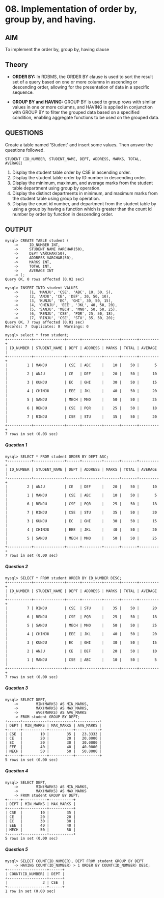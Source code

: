 # 08. Implementation of order by, group by, and having.

## AIM

To implement the order by, group by, having clause

## Theory

- **ORDER BY:** In RDBMS, the ORDER BY clause is used to sort the result set of a query based on one or more columns in ascending or descending order, allowing for the presentation of data in a specific sequence.

- **GROUP BY and HAVING:** GROUP BY is used to group rows with similar values in one or more columns, and HAVING is applied in conjunction with GROUP BY to filter the grouped data based on a specified condition, enabling aggregate functions to be used on the grouped data.

## QUESTIONS

Create a table named 'Student' and insert some values. Then answer the questions followed.

`STUDENT (ID_NUMBER, STUDENT_NAME, DEPT, ADDRESS, MARKS, TOTAL, AVERAGE)`

1. Display the student table order by CSE in ascending order.
2. Display the student table order by ID number in descending order.
3. Display the minimum, maximum, and average marks from the student table department using group by operation.
4. Display the distinct departments in minimum, and maximum marks from the student table using group by operation.
5. Display the count id number, and department from the student table by using a group by having a function which is greater than the count id number by order by function in descending order.

## OUTPUT

```
mysql> CREATE TABLE student (
    ->     ID_NUMBER INT,
    ->     STUDENT_NAME VARCHAR(50),
    ->     DEPT VARCHAR(50),
    ->     ADDRESS VARCHAR(50),
    ->     MARKS INT,
    ->     TOTAL INT,
    ->     AVERAGE INT
    -> );
Query OK, 0 rows affected (0.02 sec)
```
```
mysql> INSERT INTO student VALUES
    ->     (1, 'MANJU', 'CSE', 'ABC', 10, 50, 5),
    ->     (2, 'ANJU', 'CE', 'DEF', 20, 50, 10),
    ->     (3, 'KUNJU', 'EC', 'GHI', 30, 50, 15),
    ->     (4, 'CHINJU', 'EEE', 'JKL', 40, 50, 20),
    ->     (5, 'SANJU', 'MECH', 'MNO', 50, 50, 25),
    ->     (6, 'RENJU', 'CSE', 'PQR', 25, 50, 18),
    ->     (7, 'RINJU', 'CSE', 'STU', 35, 50, 20);
Query OK, 7 rows affected (0.01 sec)
Records: 7  Duplicates: 0  Warnings: 0
```
```
mysql> select * from student;
+-----------+--------------+------+---------+-------+-------+---------+
| ID_NUMBER | STUDENT_NAME | DEPT | ADDRESS | MARKS | TOTAL | AVERAGE |
+-----------+--------------+------+---------+-------+-------+---------+
|         1 | MANJU        | CSE  | ABC     |    10 |    50 |       5 |
|         2 | ANJU         | CE   | DEF     |    20 |    50 |      10 |
|         3 | KUNJU        | EC   | GHI     |    30 |    50 |      15 |
|         4 | CHINJU       | EEE  | JKL     |    40 |    50 |      20 |
|         5 | SANJU        | MECH | MNO     |    50 |    50 |      25 |
|         6 | RENJU        | CSE  | PQR     |    25 |    50 |      18 |
|         7 | RINJU        | CSE  | STU     |    35 |    50 |      20 |
+-----------+--------------+------+---------+-------+-------+---------+
7 rows in set (0.03 sec)
```

##### Question 1
```
mysql> SELECT * FROM student ORDER BY DEPT ASC;
+-----------+--------------+------+---------+-------+-------+---------+
| ID_NUMBER | STUDENT_NAME | DEPT | ADDRESS | MARKS | TOTAL | AVERAGE |
+-----------+--------------+------+---------+-------+-------+---------+
|         2 | ANJU         | CE   | DEF     |    20 |    50 |      10 |
|         1 | MANJU        | CSE  | ABC     |    10 |    50 |       5 |
|         6 | RENJU        | CSE  | PQR     |    25 |    50 |      18 |
|         7 | RINJU        | CSE  | STU     |    35 |    50 |      20 |
|         3 | KUNJU        | EC   | GHI     |    30 |    50 |      15 |
|         4 | CHINJU       | EEE  | JKL     |    40 |    50 |      20 |
|         5 | SANJU        | MECH | MNO     |    50 |    50 |      25 |
+-----------+--------------+------+---------+-------+-------+---------+
7 rows in set (0.00 sec)
```
##### Question 2
```
mysql> SELECT * FROM student ORDER BY ID_NUMBER DESC;
+-----------+--------------+------+---------+-------+-------+---------+
| ID_NUMBER | STUDENT_NAME | DEPT | ADDRESS | MARKS | TOTAL | AVERAGE |
+-----------+--------------+------+---------+-------+-------+---------+
|         7 | RINJU        | CSE  | STU     |    35 |    50 |      20 |
|         6 | RENJU        | CSE  | PQR     |    25 |    50 |      18 |
|         5 | SANJU        | MECH | MNO     |    50 |    50 |      25 |
|         4 | CHINJU       | EEE  | JKL     |    40 |    50 |      20 |
|         3 | KUNJU        | EC   | GHI     |    30 |    50 |      15 |
|         2 | ANJU         | CE   | DEF     |    20 |    50 |      10 |
|         1 | MANJU        | CSE  | ABC     |    10 |    50 |       5 |
+-----------+--------------+------+---------+-------+-------+---------+
7 rows in set (0.00 sec)
```
##### Question 3
```
mysql> SELECT DEPT,
    ->        MIN(MARKS) AS MIN_MARKS,
    ->        MAX(MARKS) AS MAX_MARKS,
    ->        AVG(MARKS) AS AVG_MARKS
    -> FROM student GROUP BY DEPT;
+------+-----------+-----------+-----------+
| DEPT | MIN_MARKS | MAX_MARKS | AVG_MARKS |
+------+-----------+-----------+-----------+
| CSE  |        10 |        35 |   23.3333 |
| CE   |        20 |        20 |   20.0000 |
| EC   |        30 |        30 |   30.0000 |
| EEE  |        40 |        40 |   40.0000 |
| MECH |        50 |        50 |   50.0000 |
+------+-----------+-----------+-----------+
5 rows in set (0.00 sec)
```
##### Question 4
```
mysql> SELECT DEPT,
    ->        MIN(MARKS) AS MIN_MARKS,
    ->        MAX(MARKS) AS MAX_MARKS
    -> FROM student GROUP BY DEPT;
+------+-----------+-----------+
| DEPT | MIN_MARKS | MAX_MARKS |
+------+-----------+-----------+
| CSE  |        10 |        35 |
| CE   |        20 |        20 |
| EC   |        30 |        30 |
| EEE  |        40 |        40 |
| MECH |        50 |        50 |
+------+-----------+-----------+
5 rows in set (0.00 sec)
```
##### Question 5
```
mysql> SELECT COUNT(ID_NUMBER), DEPT FROM student GROUP BY DEPT
    -> HAVING COUNT(ID_NUMBER) > 1 ORDER BY COUNT(ID_NUMBER) DESC;
+------------------+------+
| COUNT(ID_NUMBER) | DEPT |
+------------------+------+
|                3 | CSE  |
+------------------+------+
1 row in set (0.00 sec)
```
